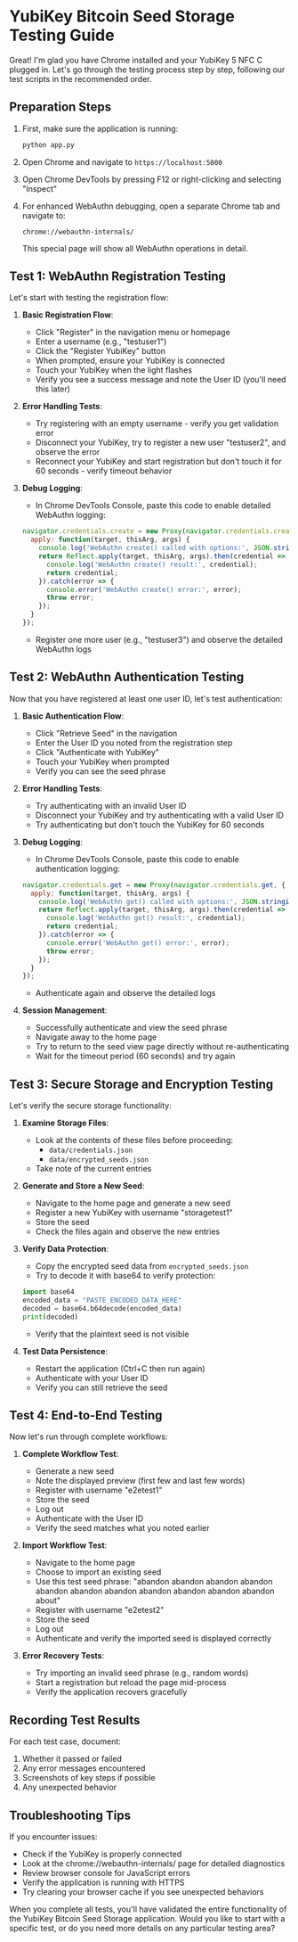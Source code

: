 # YubiKey Bitcoin Seed Storage Testing Guide

Great! I'm glad you have Chrome installed and your YubiKey 5 NFC C plugged in. Let's go through the testing process step by step, following our test scripts in the recommended order.

## Preparation Steps

1. First, make sure the application is running:
   ```bash
   python app.py
   ```

2. Open Chrome and navigate to `https://localhost:5000`

3. Open Chrome DevTools by pressing F12 or right-clicking and selecting "Inspect"

4. For enhanced WebAuthn debugging, open a separate Chrome tab and navigate to:
   ```
   chrome://webauthn-internals/
   ```
   This special page will show all WebAuthn operations in detail.

## Test 1: WebAuthn Registration Testing

Let's start with testing the registration flow:

1. **Basic Registration Flow**:
   - Click "Register" in the navigation menu or homepage
   - Enter a username (e.g., "testuser1")
   - Click the "Register YubiKey" button
   - When prompted, ensure your YubiKey is connected
   - Touch your YubiKey when the light flashes
   - Verify you see a success message and note the User ID (you'll need this later)

2. **Error Handling Tests**:
   - Try registering with an empty username - verify you get validation error
   - Disconnect your YubiKey, try to register a new user "testuser2", and observe the error
   - Reconnect your YubiKey and start registration but don't touch it for 60 seconds - verify timeout behavior

3. **Debug Logging**:
   - In Chrome DevTools Console, paste this code to enable detailed WebAuthn logging:
   ```javascript
   navigator.credentials.create = new Proxy(navigator.credentials.create, {
     apply: function(target, thisArg, args) {
       console.log('WebAuthn create() called with options:', JSON.stringify(args[0], null, 2));
       return Reflect.apply(target, thisArg, args).then(credential => {
         console.log('WebAuthn create() result:', credential);
         return credential;
       }).catch(error => {
         console.error('WebAuthn create() error:', error);
         throw error;
       });
     }
   });
   ```
   - Register one more user (e.g., "testuser3") and observe the detailed WebAuthn logs

## Test 2: WebAuthn Authentication Testing

Now that you have registered at least one user ID, let's test authentication:

1. **Basic Authentication Flow**:
   - Click "Retrieve Seed" in the navigation
   - Enter the User ID you noted from the registration step
   - Click "Authenticate with YubiKey"
   - Touch your YubiKey when prompted
   - Verify you can see the seed phrase

2. **Error Handling Tests**:
   - Try authenticating with an invalid User ID
   - Disconnect your YubiKey and try authenticating with a valid User ID
   - Try authenticating but don't touch the YubiKey for 60 seconds

3. **Debug Logging**:
   - In Chrome DevTools Console, paste this code to enable authentication logging:
   ```javascript
   navigator.credentials.get = new Proxy(navigator.credentials.get, {
     apply: function(target, thisArg, args) {
       console.log('WebAuthn get() called with options:', JSON.stringify(args[0], null, 2));
       return Reflect.apply(target, thisArg, args).then(credential => {
         console.log('WebAuthn get() result:', credential);
         return credential;
       }).catch(error => {
         console.error('WebAuthn get() error:', error);
         throw error;
       });
     }
   });
   ```
   - Authenticate again and observe the detailed logs

4. **Session Management**:
   - Successfully authenticate and view the seed phrase
   - Navigate away to the home page
   - Try to return to the seed view page directly without re-authenticating
   - Wait for the timeout period (60 seconds) and try again

## Test 3: Secure Storage and Encryption Testing

Let's verify the secure storage functionality:

1. **Examine Storage Files**:
   - Look at the contents of these files before proceeding:
     - `data/credentials.json`
     - `data/encrypted_seeds.json`
   - Take note of the current entries

2. **Generate and Store a New Seed**:
   - Navigate to the home page and generate a new seed
   - Register a new YubiKey with username "storagetest1"
   - Store the seed
   - Check the files again and observe the new entries

3. **Verify Data Protection**:
   - Copy the encrypted seed data from `encrypted_seeds.json`
   - Try to decode it with base64 to verify protection:
   ```python
   import base64
   encoded_data = "PASTE_ENCODED_DATA_HERE"
   decoded = base64.b64decode(encoded_data)
   print(decoded)
   ```
   - Verify that the plaintext seed is not visible

4. **Test Data Persistence**:
   - Restart the application (Ctrl+C then run again)
   - Authenticate with your User ID
   - Verify you can still retrieve the seed

## Test 4: End-to-End Testing

Now let's run through complete workflows:

1. **Complete Workflow Test**:
   - Generate a new seed
   - Note the displayed preview (first few and last few words)
   - Register with username "e2etest1"
   - Store the seed
   - Log out
   - Authenticate with the User ID
   - Verify the seed matches what you noted earlier

2. **Import Workflow Test**:
   - Navigate to the home page
   - Choose to import an existing seed
   - Use this test seed phrase: "abandon abandon abandon abandon abandon abandon abandon abandon abandon abandon abandon about"
   - Register with username "e2etest2"
   - Store the seed
   - Log out
   - Authenticate and verify the imported seed is displayed correctly

3. **Error Recovery Tests**:
   - Try importing an invalid seed phrase (e.g., random words)
   - Start a registration but reload the page mid-process
   - Verify the application recovers gracefully

## Recording Test Results

For each test case, document:
1. Whether it passed or failed
2. Any error messages encountered
3. Screenshots of key steps if possible
4. Any unexpected behavior

## Troubleshooting Tips

If you encounter issues:
- Check if the YubiKey is properly connected
- Look at the chrome://webauthn-internals/ page for detailed diagnostics
- Review browser console for JavaScript errors
- Verify the application is running with HTTPS
- Try clearing your browser cache if you see unexpected behaviors

When you complete all tests, you'll have validated the entire functionality of the YubiKey Bitcoin Seed Storage application. Would you like to start with a specific test, or do you need more details on any particular testing area?
